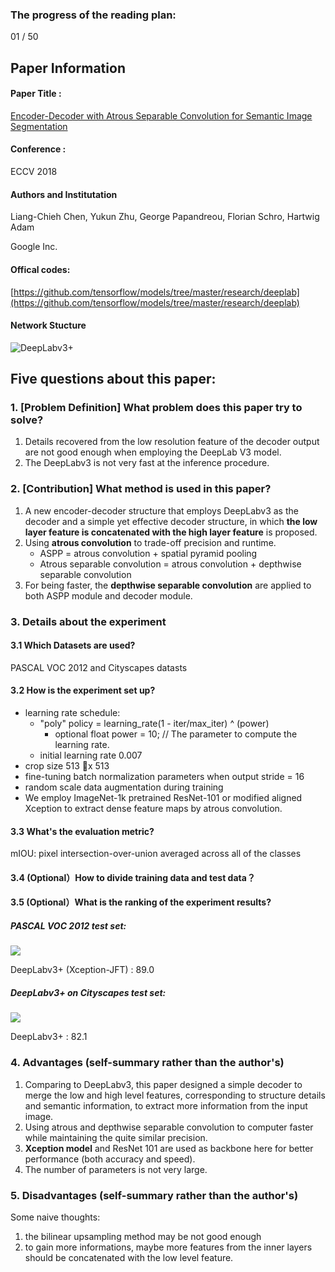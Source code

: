 ### The progress of the reading plan: 
01 / 50

## Paper Information
#### Paper Title : 
[Encoder-Decoder with Atrous Separable Convolution for Semantic Image Segmentation](https://www.google.com/url?sa=t&rct=j&q=&esrc=s&source=web&cd=3&cad=rja&uact=8&ved=2ahUKEwik37fbi8zfAhXzOn0KHYpTCzQQFjACegQICBAB&url=https%3A%2F%2Farxiv.org%2Fabs%2F1802.02611&usg=AOvVaw0pOEX9DfWqpHvfnCjdywuy)
#### Conference : 
ECCV 2018
#### Authors and Institutation
Liang-Chieh Chen, Yukun Zhu, George Papandreou, Florian Schro, Hartwig Adam

Google Inc.

#### Offical codes:
[https://github.com/tensorflow/models/tree/master/research/deeplab](https://github.com/tensorflow/models/tree/master/research/deeplab)

#### Network Stucture
![DeepLabv3+](https://raw.githubusercontent.com/zhixuanli/segmentation-paper-reading-notes/master/images-folder/deeplabv3+_1.png)

## Five questions about this paper:

### 1. [Problem Definition] What problem does this paper try to solve? 

1. Details recovered from the low resolution feature of the decoder output are not good enough when employing the DeepLab V3 model.
2. The DeepLabv3 is not very fast at the inference procedure.


### 2. [Contribution] What method is used in this paper? 
1. A new encoder-decoder structure that employs DeepLabv3 as the decoder and a simple yet effective decoder structure, in which **the low layer feature is concatenated with the high layer feature** is proposed.
2. Using **atrous convolution** to trade-off precision and runtime. 
	+ ASPP = atrous convolution + spatial pyramid pooling
	+ Atrous separable convolution = atrous convolution + depthwise separable convolution
3. For being faster, the **depthwise separable convolution** are applied to both ASPP module and decoder module.

### 3. Details about the experiment
#### 3.1 Which Datasets are used?

PASCAL VOC 2012 and Cityscapes datasts

#### 3.2 How is the experiment set up?

+ learning rate schedule: 
	+ "poly" policy = learning_rate(1 - iter/max_iter) ^ (power)
		+ optional float power = 10; // The parameter to compute the learning rate.
	+ initial learning rate 0.007
+ crop size 513 x 513
+ fine-tuning batch normalization parameters when output stride = 16
+ random scale data augmentation during training
+ We employ ImageNet-1k pretrained ResNet-101 or modified aligned Xception to extract dense feature maps by atrous convolution.

#### 3.3 What's the evaluation metric?
mIOU: pixel intersection-over-union averaged across all of the classes

#### 3.4 (Optional）How to divide training data and test data？

#### 3.5 (Optional）What is the ranking of the experiment results?
##### PASCAL VOC 2012 test set:

![](https://raw.githubusercontent.com/zhixuanli/segmentation-paper-reading-notes/master/images-folder/deeplabv3+_pascalvoc12.png)

DeepLabv3+ (Xception-JFT) : 89.0

##### DeepLabv3+ on Cityscapes test set:
![](https://raw.githubusercontent.com/zhixuanli/segmentation-paper-reading-notes/master/images-folder/deeplabv3+_cityscapes.png)

DeepLabv3+ : 82.1

### 4. Advantages (self-summary rather than the author's)
1. Comparing to DeepLabv3, this paper designed a simple decoder to merge the low and high level features, corresponding to structure details and semantic information, to extract more information from the input image.
2. Using atrous and depthwise separable convolution to computer faster while maintaining the quite similar precision.
3. **Xception model** and ResNet 101 are used as backbone here for better performance (both accuracy and speed).
4. The number of parameters is not very large.

### 5. Disadvantages (self-summary rather than the author's)
Some naive thoughts:  

1. the bilinear upsampling method may be not good enough
2. to gain more informations, maybe more features from the inner layers should be concatenated with the low level feature.

